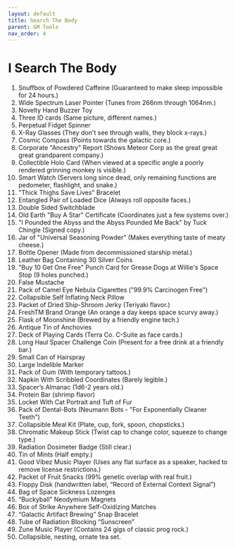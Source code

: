 ```yaml
---
layout: default
title: Search The Body
parent: GM Tools
nav_order: 4
---
```


# I Search The Body

1.	Snuffbox of Powdered Caffeine (Guaranteed to make sleep impossible for 24 hours.)
2.	Wide Spectrum Laser Pointer (Tunes from 266nm through 1064nm.)
3.	Novelty Hand Buzzer Toy
4.	Three ID cards (Same picture, different names.)
5.	Perpetual Fidget Spinner
6.	X-Ray Glasses (They don't see through walls, they block x-rays.)
7.	Cosmic Compass (Points towards the galactic core.)
8.	Corporate "Ancestry" Report (Shows Meteor Corp as the great great great grandparent company.)
9.	Collectible Holo Card (When viewed at a specific angle a poorly rendered grinning monkey is visible.)
10.	Smart Watch (Servers long since dead, only remaining functions are pedometer, flashlight, and snake.)
11.	"Thick Thighs Save Lives" Bracelet
12.	Entangled Pair of Loaded Dice (Always roll opposite faces.)
13.	Double Sided Switchblade
14.	Old Earth "Buy A Star" Certificate (Coordinates just a few systems over.)
15.	"I Pounded the Abyss and the Abyss Pounded Me Back" by Tuck Chingle (Signed copy.)
16.	Jar of "Universal Seasoning Powder" (Makes everything taste of meaty cheese.)
17.	Bottle Opener (Made from decommissioned starship metal.)
18.	Leather Bag Containing 30 Silver Coins
19.	"Buy 10 Get One Free" Punch Card for Grease Dogs at Willie's Space Stop (9 holes punched.)
20.	False Mustache
21.	Pack of Camel Eye Nebula Cigarettes ("99.9% Carcinogen Free")
22.	Collapsible Self Inflating Neck Pillow
23.	Packet of Dried Ship-Shroom Jerky (Teriyaki flavor.)
24.	FreshTM Brand Orange (An orange a day keeps space scurvy away.)
25.	Flask of Moonshine (Brewed by a friendly engine tech.)
26.	Antique Tin of Anchovies
27.	Deck of Playing Cards (Terra Co. C-Suite as face cards.)
28.	Long Haul Spacer Challenge Coin (Present for a free drink at a friendly bar.)
29.	Small Can of Hairspray
30.	Large Indelible Marker
31.	Pack of Gum (With temporary tattoos.)
32.	Napkin With Scribbled Coordinates (Barely legible.)
33.	Spacer’s Almanac (1d6-2 years old.)
34.	Protein Bar (shrimp flavor)
35.	Locket With Cat Portrait and Tuft of Fur
36.	Pack of Dental-Bots (Neumann Bots - "For Exponentially Cleaner Teeth")
37.	Collapsible Meal Kit (Plate, cup, fork, spoon, chopsticks.)
38.	Chromatic Makeup Stick (Twist cap to change color, squeeze to change type.)
39.	Radiation Dosimeter Badge (Still clear.)
40.	Tin of Mints (Half empty.)
41.	Good Vibez Music Player (Uses any flat surface as a speaker, hacked to remove license restrictions.)
42.	Packet of Fruit Snacks (99% genetic overlap with real fruit.)
43.	Floppy Disk (handwritten label, “Record of External Context Signal”)
44.	Bag of Space Sickness Lozenges
45.	“Buckyball” Neodymium Magnets
46.	Box of Strike Anywhere Self-Oxidizing Matches
47.	“Galactic Artifact Brewing” Snap Bracelet
48.	Tube of Radiation Blocking “Sunscreen”
49.	Zune Music Player (Contains 24 gigs of classic prog rock.)
50.	Collapsible, nesting, ornate tea set.